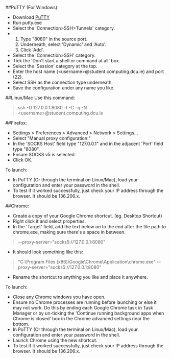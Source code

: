 ##PuTTY (For Windows):
*  Download [PuTTY](http://www.chiark.greenend.org.uk/~sgtatham/putty/download.html)
*  Run putty.exe
* Select the 'Connection>SSH>Tunnels' category.
* 
   1. Type "8080" in the source port.
   2. Underneath, select 'Dynamic' and 'Auto'.
   3. Click 'Add'.
* Select the 'Connection>SSH' category.
* Tick the 'Don't start a shell or command at all' box.
* Select the 'Session' category at the top.
* Enter the host name (\<username\>@student.computing.dcu.ie) and port (22).
* Select SSH as the connection type underneath.
* Save the configuration under any name you like.

##Linux/Mac
Use this command:
> ssh -D 127.0.0.1:8080 -f -C -q -N \<username\>@student.computing.dcu.ie

##Firefox:
* Settings > Preferences > Advanced > Network > Settings...
* Select "Manual proxy configuration:"
* In the 'SOCKS Host' field type "127.0.0.1" and in the adjacent 'Port' field type "8080".
* Ensure SOCKS v5 is selected.
* Click OK.

To launch:
* In PuTTY (Or through the terminal on Linux/Mac), load your configuration and enter your password in the shell.
* To test if it worked successfully, just check your IP address through the browser. It should be 136.206.x.

##Chrome:
* Create a copy of your Google Chrome shortcut. (eg. Desktop Shortcut)
* Right click it and select properties.
* In the 'Target' field, add the text below on to the end after the file path to chrome.exe, making sure there's a space in between.

> --proxy-server="socks5://127.0.0.1:8080"

* It should look something like this:

> "C:\Program Files (x86)\Google\Chrome\Application\chrome.exe" --proxy-server="socks5://127.0.0.1:8080"

* Rename the shortcut to anything you like and place it anywhere.

To launch:
* Close any Chrome windows you have open.
* Ensure no Chrome processes are running before launching or else it may not work. Do this by ending each Google Chrome task in Task Manager or by un-ticking the 'Continue running background apps when Chrome is closed' box in the Chrome advanced settings near the bottom.
* In PuTTY (Or through the terminal on Linux/Mac), load your configuration and enter your password in the shell.
* Launch Chrome using the new shortcut.
* To test if it worked successfully, just check your IP address through the browser. It should be 136.206.x.

